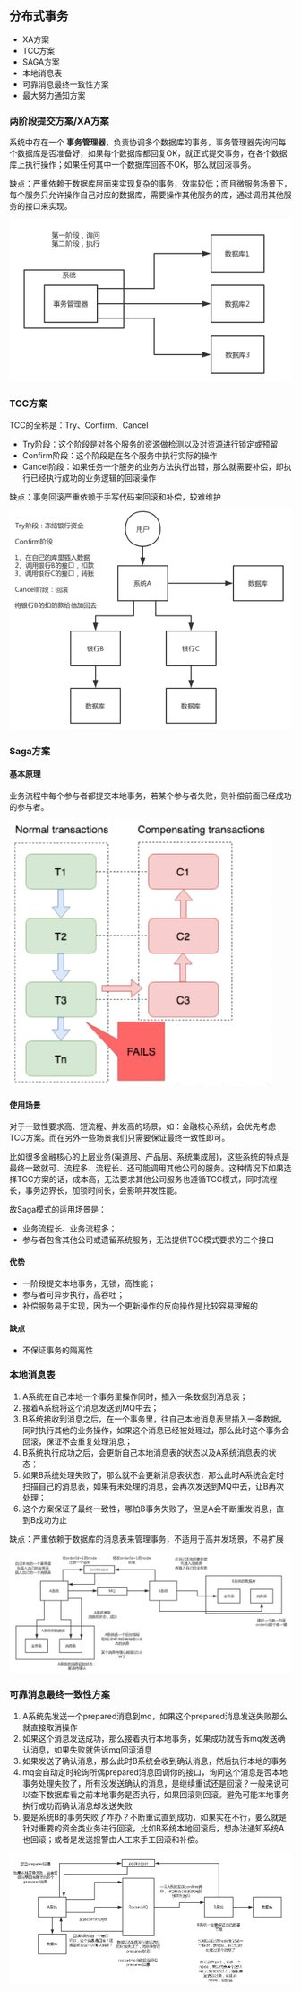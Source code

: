 ## 分布式事务

+ XA方案
+ TCC方案
+ SAGA方案
+ 本地消息表
+ 可靠消息最终一致性方案
+ 最大努力通知方案

### 两阶段提交方案/XA方案

系统中存在一个 **事务管理器**，负责协调多个数据库的事务，事务管理器先询问每个数据库是否准备好，如果每个数据库都回复OK，就正式提交事务，在各个数据库上执行操作；如果任何其中一个数据库回答不OK，那么就回滚事务。

缺点：严重依赖于数据库层面来实现复杂的事务，效率较低；而且微服务场景下，每个服务只允许操作自己对应的数据库，需要操作其他服务的库，通过调用其他服务的接口来实现。

![XA两阶段提交](pic/XA两阶段提交)

### TCC方案

TCC的全称是：Try、Confirm、Cancel

+ Try阶段：这个阶段是对各个服务的资源做检测以及对资源进行锁定或预留
+ Confirm阶段：这个阶段是在各个服务中执行实际的操作
+ Cancel阶段：如果任务一个服务的业务方法执行出错，那么就需要补偿，即执行已经执行成功的业务逻辑的回滚操作

缺点：事务回滚严重依赖于手写代码来回滚和补偿，较难维护

![TCC](pic/TCC)

### Saga方案

#### 基本原理

业务流程中每个参与者都提交本地事务，若某个参与者失败，则补偿前面已经成功的参与者。

![Saga](pic/saga.png)

#### 使用场景

对于一致性要求高、短流程、并发高的场景，如：金融核心系统，会优先考虑TCC方案。而在另外一些场景我们只需要保证最终一致性即可。

比如很多金融核心的上层业务(渠道层、产品层、系统集成层)，这些系统的特点是最终一致就可、流程多、流程长、还可能调用其他公司的服务。这种情况下如果选择TCC方案的话，成本高，无法要求其他公司服务也遵循TCC模式，同时流程长，事务边界长，加锁时间长，会影响并发性能。

故Saga模式的适用场景是：

+ 业务流程长、业务流程多；
+ 参与者包含其他公司或遗留系统服务，无法提供TCC模式要求的三个接口

#### 优势

+ 一阶段提交本地事务，无锁，高性能；
+ 参与者可异步执行，高吞吐；
+ 补偿服务易于实现，因为一个更新操作的反向操作是比较容易理解的

#### 缺点

+ 不保证事务的隔离性

### 本地消息表

1. A系统在自己本地一个事务里操作同时，插入一条数据到消息表；
2. 接着A系统将这个消息发送到MQ中去；
3. B系统接收到消息之后，在一个事务里，往自己本地消息表里插入一条数据，同时执行其他的业务操作，如果这个消息已经被处理过，那么此时这个事务会回滚，保证不会重复处理消息；
4. B系统执行成功之后，会更新自己本地消息表的状态以及A系统消息表的状态；
5. 如果B系统处理失败了，那么就不会更新消息表状态，那么此时A系统会定时扫描自己的消息表，如果有未处理的消息，会再次发送到MQ中去，让B再次处理；
6. 这个方案保证了最终一致性，哪怕B事务失败了，但是A会不断重发消息，直到B成功为止

缺点：严重依赖于数据库的消息表来管理事务，不适用于高并发场景，不易扩展

![本地消息表](pic/本地消息表)

### 可靠消息最终一致性方案

1. A系统先发送一个prepared消息到mq，如果这个prepared消息发送失败那么就直接取消操作
2. 如果这个消息发送成功，那么接着执行本地事务，如果成功就告诉mq发送确认消息，如果失败就告诉mq回滚消息
3. 如果发送了确认消息，那么此时B系统会收到确认消息，然后执行本地的事务
4. mq会自动定时轮询所偶prepared消息回调你的接口，询问这个消息是否本地事务处理失败了，所有没发送确认的消息，是继续重试还是回滚？一般来说可以查下数据库看之前本地事务是否执行，如果回滚则回滚。避免可能本地事务执行成功而确认消息却发送失败
5. 要是系统B的事务失败了咋办？不断重试直到成功，如果实在不行，要么就是针对重要的资金类业务进行回滚，比如B系统本地回滚后，想办法通知系统A也回滚；或者是发送报警由人工来手工回滚和补偿。

![可靠消息最终一致性方案](pic/可靠消息最终一致性.png)
